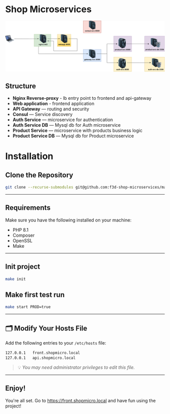 # Shop Microservices
![Схема архитектуры](specs/web-architecture.png)
## Structure
- **Nginx Reverse-proxy** - lb entry point to frontend and api-gateway
- **Web application** - frontend application
- **API Gateway** — routing and security
- **Consul** — Service discovery
- **Auth Service** — microservice for authentication
- **Auth Service DB** — Mysql db for Auth microservice
- **Product Service** — microservice with products business logic
- **Product Service DB** — Mysql db for Product microservice

# Installation

## Clone the Repository

```bash
git clone --recurse-submodules git@github.com:f3d-shop-microservices/main-repo.git
```

---

## Requirements

Make sure you have the following installed on your machine:

- PHP 8.1
- Composer
- OpenSSL
- Make

---

## Init project

```bash
make init
```

## Make first test run

```bash
make start PROD=true
```

---

## 🗂️ Modify Your Hosts File

Add the following entries to your `/etc/hosts` file:

```text
127.0.0.1   front.shopmicro.local  
127.0.0.1   api.shopmicro.local
```

> 💡 *You may need administrator privileges to edit this file.*

---

## Enjoy!

You're all set. Go to https://front.shopmicro.local and have fun using the project!